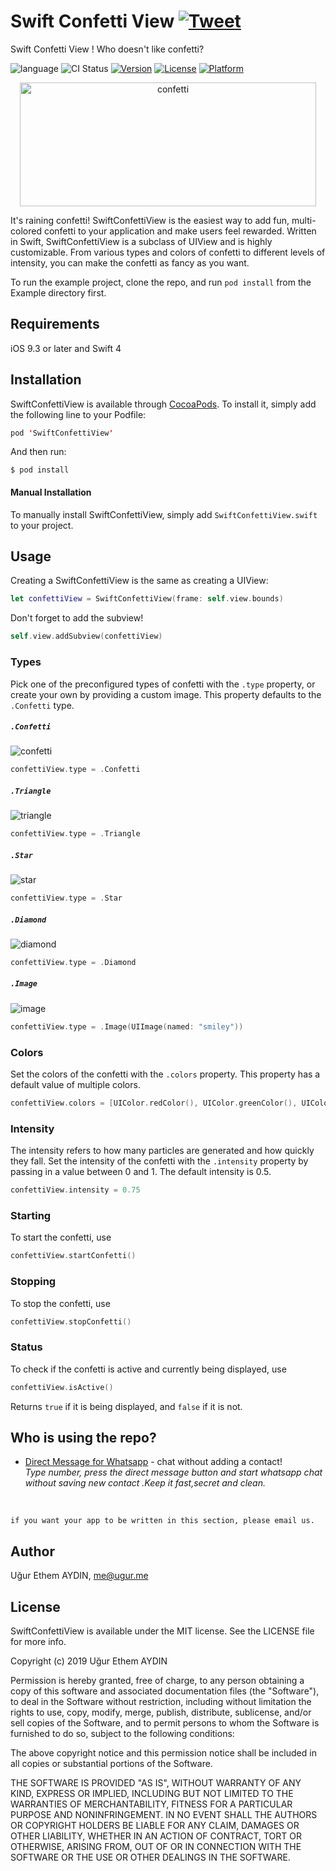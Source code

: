 # Swift Confetti View      [![Tweet](https://img.shields.io/twitter/url/http/shields.io.svg?style=social)](https://twitter.com/intent/tweet?text=Who%20doesn%27t%20like%20confetti!%20🎉%20%20:&url=https://github.com/ugurethemaydin/SwiftConfettiView&hashtags=cocoapods,repo,swiftconfettiview,developers,swift,ios,confetti,github)

Swift Confetti View ! Who doesn't like confetti?

![language](https://img.shields.io/badge/Language-%20Swift%20-orange.svg)
![CI Status](https://img.shields.io/badge/build-passing-brightgreen.svg)
[![Version](https://img.shields.io/cocoapods/v/SwiftConfettiView.svg?style=flat)](https://cocoapods.org/pods/SwiftConfettiView)
[![License](https://img.shields.io/cocoapods/l/SwiftConfettiView.svg?style=flat)](https://cocoapods.org/pods/SwiftConfettiView)
[![Platform](https://img.shields.io/cocoapods/p/SwiftConfettiView.svg?style=flat)](https://cocoapods.org/pods/SwiftConfettiView)


<p align="center">
<img src="https://user-images.githubusercontent.com/3869305/56049372-fc693c00-5d51-11e9-81af-83ecd183b1ec.gif" alt="confetti" width="473.6" height="198">
</p>

It's raining confetti! SwiftConfettiView is the easiest way to add fun, multi-colored confetti to your application and make users feel rewarded. Written in Swift, SwiftConfettiView is a subclass of UIView and is highly customizable. From various types and colors of confetti to different levels of intensity, you can make the confetti as fancy as you want.


To run the example project, clone the repo, and run `pod install` from the Example directory first.

## Requirements

iOS 9.3 or later and Swift 4 

## Installation

SwiftConfettiView is available through [CocoaPods](https://cocoapods.org). To install
it, simply add the following line to your Podfile:


```swift
pod 'SwiftConfettiView'
```

And then run:

`$ pod install`

#### Manual Installation
To manually install SwiftConfettiView, simply add `SwiftConfettiView.swift` to your project.

## Usage

Creating a SwiftConfettiView is the same as creating a UIView:

```swift
let confettiView = SwiftConfettiView(frame: self.view.bounds)
```

Don't forget to add the subview!

```swift
self.view.addSubview(confettiView)
```

### Types

Pick one of the preconfigured types of confetti with the `.type` property, or create your own by providing a custom image. This property defaults to the `.Confetti` type.

##### `.Confetti`

![confetti](https://cloud.githubusercontent.com/assets/11940172/11819440/c9db329e-a39a-11e5-9284-b0171bee0f24.gif)

```swift
confettiView.type = .Confetti
```

##### `.Triangle`

![triangle](https://cloud.githubusercontent.com/assets/11940172/11819211/9b8b758a-a399-11e5-8ed3-2eb92f633628.gif)

```swift
confettiView.type = .Triangle
```

##### `.Star`

![star](https://cloud.githubusercontent.com/assets/11940172/11819401/90a2188a-a39a-11e5-8a03-ddca3fb52e72.gif)

```swift
confettiView.type = .Star
```

##### `.Diamond`

![diamond](https://cloud.githubusercontent.com/assets/11940172/11819275/f1c83c08-a399-11e5-8d40-85e9a1879526.gif)

```swift
confettiView.type = .Diamond
```

##### `.Image`

![image](https://cloud.githubusercontent.com/assets/11940172/11819363/5f4f0dba-a39a-11e5-826b-d198113f50dd.gif)

```swift
confettiView.type = .Image(UIImage(named: "smiley"))
```

### Colors

Set the colors of the confetti with the `.colors` property. This property has a default value of multiple colors. 

``` swift
confettiView.colors = [UIColor.redColor(), UIColor.greenColor(), UIColor.blueColor()]
```

### Intensity

The intensity refers to how many particles are generated and how quickly they fall. Set the intensity of the confetti with the `.intensity` property by passing in a value between 0 and 1. The default intensity is 0.5.

``` swift
confettiView.intensity = 0.75
```

### Starting

To start the confetti, use

``` swift
confettiView.startConfetti()
```

### Stopping

To stop the confetti, use

``` swift
confettiView.stopConfetti()
```

### Status

To check if the confetti is active and currently being displayed, use

``` swift
confettiView.isActive()
```

Returns `true` if it is being displayed, and `false` if it is not.




## Who is using the repo?

 * [Direct Message for Whatsapp](http://directmessage.xyz) - chat without adding a contact! <br>
 *Type number, press the direct message button and start whatsapp chat without saving new contact .Keep it fast,secret and clean.*
 
</br>


```if you want your app to be written in this section, please email us. ```
 
 
## Author

Uğur Ethem AYDIN, me@ugur.me

## License

SwiftConfettiView is available under the MIT license. See the LICENSE file for more info.

Copyright (c) 2019 Uğur Ethem AYDIN

Permission is hereby granted, free of charge, to any person obtaining a copy
of this software and associated documentation files (the "Software"), to deal
in the Software without restriction, including without limitation the rights
to use, copy, modify, merge, publish, distribute, sublicense, and/or sell
copies of the Software, and to permit persons to whom the Software is
furnished to do so, subject to the following conditions:

The above copyright notice and this permission notice shall be included in all
copies or substantial portions of the Software.

THE SOFTWARE IS PROVIDED "AS IS", WITHOUT WARRANTY OF ANY KIND, EXPRESS OR
IMPLIED, INCLUDING BUT NOT LIMITED TO THE WARRANTIES OF MERCHANTABILITY,
FITNESS FOR A PARTICULAR PURPOSE AND NONINFRINGEMENT. IN NO EVENT SHALL THE
AUTHORS OR COPYRIGHT HOLDERS BE LIABLE FOR ANY CLAIM, DAMAGES OR OTHER
LIABILITY, WHETHER IN AN ACTION OF CONTRACT, TORT OR OTHERWISE, ARISING FROM,
OUT OF OR IN CONNECTION WITH THE SOFTWARE OR THE USE OR OTHER DEALINGS IN THE
SOFTWARE.

